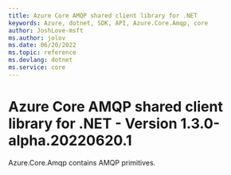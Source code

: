 ```yaml
---
title: Azure Core AMQP shared client library for .NET
keywords: Azure, dotnet, SDK, API, Azure.Core.Amqp, core
author: JoshLove-msft
ms.author: jolov
ms.date: 06/20/2022
ms.topic: reference
ms.devlang: dotnet
ms.service: core
---
```

# Azure Core AMQP shared client library for .NET - Version 1.3.0-alpha.20220620.1 


Azure.Core.Amqp contains AMQP primitives. 

